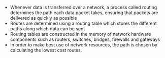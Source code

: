 - Whenever data is transferred over a network, a process called routing determines the path each data packet takes, ensuring that packets are delivered as quickly as possible 
- Routes are determined using a routing table which stores the different paths along which data can be sent
- Routing tables are constructed in the memory of network hardware components such as routers, switches, bridges, firewalls and gateways 
- In order to make best use of network resources, the path is chosen by calculating the lowest cost routes.